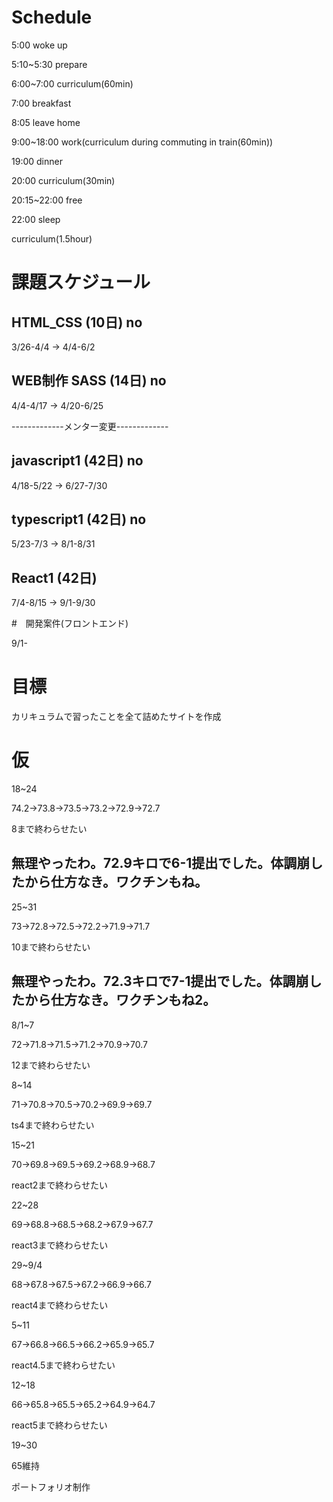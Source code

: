 # Schedule

5:00 woke up

5:10~5:30 prepare

6:00~7:00 curriculum(60min)

7:00 breakfast

8:05 leave home

9:00~18:00 work(curriculum during commuting in train(60min))

19:00 dinner

20:00 curriculum(30min)

20:15~22:00 free

22:00 sleep

curriculum(1.5hour)

# 課題スケジュール

## HTML_CSS  (10日) no

3/26-4/4 → 4/4-6/2

## WEB制作 SASS  (14日) no

4/4-4/17 → 4/20-6/25

-------------メンター変更-------------

## javascript1  (42日) no

4/18-5/22 → 6/27-7/30

## typescript1  (42日) no

5/23-7/3 → 8/1-8/31

## React1  (42日)

7/4-8/15 → 9/1-9/30

#　開発案件(フロントエンド)

9/1-

# 目標

カリキュラムで習ったことを全て詰めたサイトを作成

# 仮

18~24

74.2→73.8→73.5→73.2→72.9→72.7

8まで終わらせたい

## 無理やったわ。72.9キロで6-1提出でした。体調崩したから仕方なき。ワクチンもね。

25~31

73→72.8→72.5→72.2→71.9→71.7

10まで終わらせたい

## 無理やったわ。72.3キロで7-1提出でした。体調崩したから仕方なき。ワクチンもね2。

8/1~7

72→71.8→71.5→71.2→70.9→70.7

12まで終わらせたい

8~14

71→70.8→70.5→70.2→69.9→69.7

ts4まで終わらせたい

15~21

70→69.8→69.5→69.2→68.9→68.7

react2まで終わらせたい

22~28

69→68.8→68.5→68.2→67.9→67.7

react3まで終わらせたい

29~9/4

68→67.8→67.5→67.2→66.9→66.7

react4まで終わらせたい

5~11

67→66.8→66.5→66.2→65.9→65.7

react4.5まで終わらせたい

12~18

66→65.8→65.5→65.2→64.9→64.7

react5まで終わらせたい

19~30

65維持

ポートフォリオ制作
